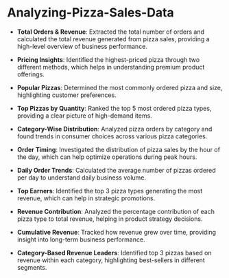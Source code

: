 # Analyzing-Pizza-Sales-Data
- **Total Orders & Revenue**: Extracted the total number of orders and calculated the total revenue generated from pizza sales, providing a high-level overview of business performance.
  
- **Pricing Insights**: Identified the highest-priced pizza through two different methods, which helps in understanding premium product offerings.

- **Popular Pizzas**: Determined the most commonly ordered pizza and size, highlighting customer preferences.

- **Top Pizzas by Quantity**: Ranked the top 5 most ordered pizza types, providing a clear picture of high-demand items.

- **Category-Wise Distribution**: Analyzed pizza orders by category and found trends in consumer choices across various pizza categories.

- **Order Timing**: Investigated the distribution of pizza sales by the hour of the day, which can help optimize operations during peak hours.

- **Daily Order Trends**: Calculated the average number of pizzas ordered per day to understand daily business volume.

- **Top Earners**: Identified the top 3 pizza types generating the most revenue, which can help in strategic promotions.

- **Revenue Contribution**: Analyzed the percentage contribution of each pizza type to total revenue, helping in product strategy decisions.

- **Cumulative Revenue**: Tracked how revenue grew over time, providing insight into long-term business performance.

- **Category-Based Revenue Leaders**: Identified top 3 pizzas based on revenue within each category, highlighting best-sellers in different segments.
